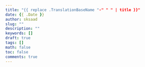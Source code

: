 ```yaml
---
title: "{{ replace .TranslationBaseName "-" " " | title }}"
date: {{ .Date }}
author: sksaad
slug: ""
description: ""
keywords: []
draft: true
tags: []
math: false
toc: false
comments: true
---
```

